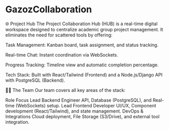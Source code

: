 # GazozCollaboration
🌐 Project Hub
The Project Collaboration Hub (HUB) is a real-time digital workspace designed to centralize academic group project management. It eliminates the need for scattered tools by offering:

Task Management: Kanban board, task assignment, and status tracking.

Real-time Chat: Instant coordination via WebSockets.

Progress Tracking: Timeline view and automatic completion percentage.

Tech Stack: Built with React/Tailwind (Frontend) and a Node.js/Django API with PostgreSQL (Backend).

🧑‍💻 The Team
Our team covers all key areas of the stack:

Role	Focus
Lead Backend Engineer	API, Database (PostgreSQL), and Real-time (WebSockets) setup.
Lead Frontend Developer	UI/UX, Component development (React/Tailwind), and state management.
DevOps & Integrations	Cloud deployment, File Storage (S3/Drive), and external tool integration.
